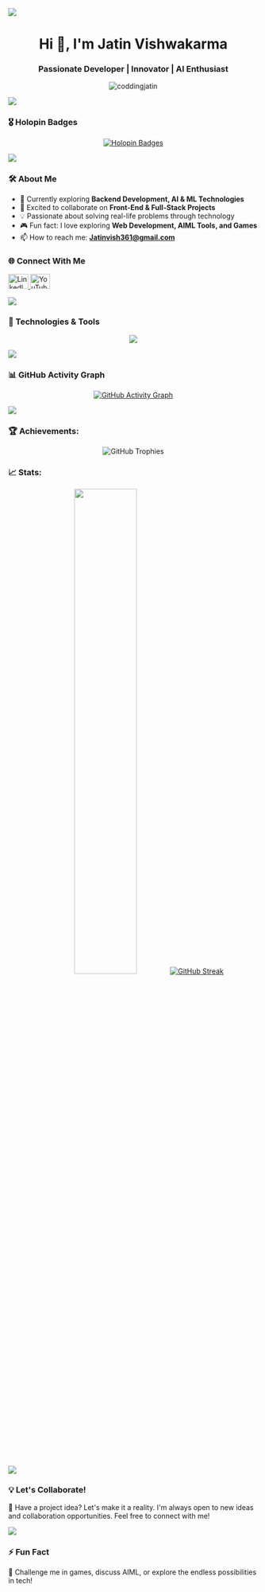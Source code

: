 
<!--horizontal divider(gradiant)-->
<img src="https://user-images.githubusercontent.com/73097560/115834477-dbab4500-a447-11eb-908a-139a6edaec5c.gif">
<h1 align="center">Hi 👋, I'm Jatin Vishwakarma</h1>
<h3 align="center">Passionate Developer | Innovator | AI Enthusiast</h3>

<p align="center">
  <img src="https://komarev.com/ghpvc/?username=coddingjatin&label=Profile%20views&color=0e75b6&style=flat" alt="coddingjatin" />
</p>


<!--horizontal divider(gradiant)-->
<img src="https://user-images.githubusercontent.com/73097560/115834477-dbab4500-a447-11eb-908a-139a6edaec5c.gif">

### 🎖 Holopin Badges

<p align="center">
  <a href="https://holopin.io/@coddingjatin">
    <img src="https://holopin.me/coddingjatin" alt="Holopin Badges">
  </a>
</p>


<!--horizontal divider(gradiant)-->
<img src="https://user-images.githubusercontent.com/73097560/115834477-dbab4500-a447-11eb-908a-139a6edaec5c.gif">

### 🛠 About Me

- 🌱 Currently exploring **Backend Development, AI & ML Technologies**  
- 👯 Excited to collaborate on **Front-End & Full-Stack Projects**  
- 💡 Passionate about solving real-life problems through technology  
- 🎮 Fun fact: I love exploring **Web Development, AIML Tools, and Games**  
- 📫 How to reach me: **Jatinvish361@gmail.com**

### 🌐 Connect With Me

<p align="left">
  <a href="https://www.linkedin.com/in/jatin-vishwakarma-563914246/" target="_blank">
    <img src="https://raw.githubusercontent.com/rahuldkjain/github-profile-readme-generator/master/src/images/icons/Social/linked-in-alt.svg" alt="LinkedIn" height="30" width="40"/>
  </a>
  <a href="https://www.youtube.com/c/jatin vishwakarma" target="_blank">
    <img src="https://raw.githubusercontent.com/rahuldkjain/github-profile-readme-generator/master/src/images/icons/Social/youtube.svg" alt="YouTube" height="30" width="40"/>
  </a>
</p>


<!--horizontal divider(gradiant)-->
<img src="https://user-images.githubusercontent.com/73097560/115834477-dbab4500-a447-11eb-908a-139a6edaec5c.gif">

### 🚀 Technologies & Tools
<p align="center">
  <a href="https://skillicons.dev">
    <img src="https://skillicons.dev/icons?i=git,c,cpp,py,flask,java,r,html,js,sass,bootstrap,vim,react,vue,tailwind,npm,nextjs,mysql,mongodb,firebase,netlify,github,pytorch,postman,opencv,sklearn,tensorflow,vscode,devto,figma&perline=6" />
  </a>
</p>


<!--horizontal divider(gradiant)-->
<img src="https://user-images.githubusercontent.com/73097560/115834477-dbab4500-a447-11eb-908a-139a6edaec5c.gif">

### 📊 GitHub Activity Graph

<p align="center">
  <a href="https://github.com/ashutosh00710/github-readme-activity-graph">
    <img src="https://github-readme-activity-graph.vercel.app/graph?username=coddingjatin&theme=react" alt="GitHub Activity Graph">
  </a>
</p>


<!--horizontal divider(gradiant)-->
<img src="https://user-images.githubusercontent.com/73097560/115834477-dbab4500-a447-11eb-908a-139a6edaec5c.gif">

### 🏆 Achievements:

<p align="center">
  <img src="https://github-profile-trophy.vercel.app/?username=coddingjatin&theme=radical&margin-w=15&margin-h=15" alt="GitHub Trophies"/>
</p>

### 📈 Stats:
<p align="center">
 <a href="https://github.com/coddingjatin"><img width="50%" src="https://github-readme-stats.vercel.app/api?username=coddingjatin&theme=dracula&title_color=ff3068?"></a>
 <a href="https://git.io/streak-stats"><img src="http://github-readme-streak-stats.herokuapp.com?user=coddingjatin&theme=dracula" alt="GitHub Streak"></a>
</p>


<!--horizontal divider(gradiant)-->
<img src="https://user-images.githubusercontent.com/73097560/115834477-dbab4500-a447-11eb-908a-139a6edaec5c.gif">

### 💡 Let's Collaborate!

🚀 Have a project idea? Let's make it a reality. I'm always open to new ideas and collaboration opportunities. Feel free to connect with me!


<!--horizontal divider(gradiant)-->
<img src="https://user-images.githubusercontent.com/73097560/115834477-dbab4500-a447-11eb-908a-139a6edaec5c.gif">

### ⚡ Fun Fact  
💬 Challenge me in games, discuss AIML, or explore the endless possibilities in tech!

